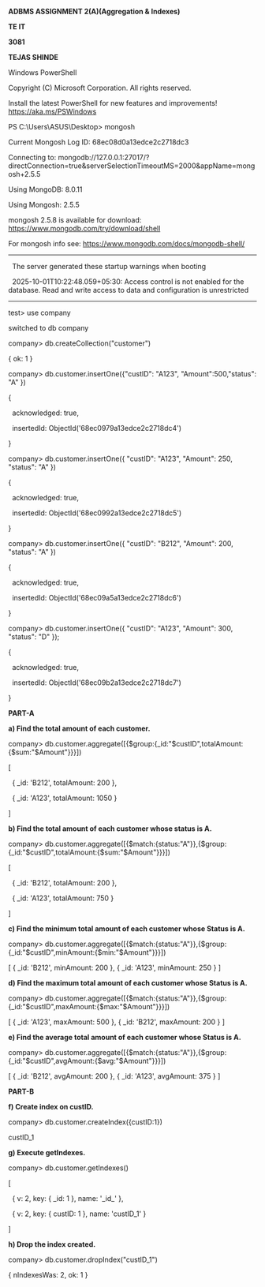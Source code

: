 **ADBMS ASSIGNMENT 2(A)(Aggregation \& Indexes)**

**TE IT** 

**3081**

**TEJAS SHINDE**



Windows PowerShell

Copyright (C) Microsoft Corporation. All rights reserved.



Install the latest PowerShell for new features and improvements! https://aka.ms/PSWindows



PS C:\\Users\\ASUS\\Desktop> mongosh

Current Mongosh Log ID: 68ec08d0a13edce2c2718dc3

Connecting to:          mongodb://127.0.0.1:27017/?directConnection=true\&serverSelectionTimeoutMS=2000\&appName=mongosh+2.5.5

Using MongoDB:          8.0.11

Using Mongosh:          2.5.5

mongosh 2.5.8 is available for download: https://www.mongodb.com/try/download/shell



For mongosh info see: https://www.mongodb.com/docs/mongodb-shell/



------

&nbsp;  The server generated these startup warnings when booting

&nbsp;  2025-10-01T10:22:48.059+05:30: Access control is not enabled for the database. Read and write access to data and configuration is unrestricted

------



test> use company

switched to db company

company> db.createCollection("customer")

{ ok: 1 }

company> db.customer.insertOne({"custID": "A123", "Amount":500,"status": "A" })

{

&nbsp; acknowledged: true,

&nbsp; insertedId: ObjectId('68ec0979a13edce2c2718dc4')

}

company> db.customer.insertOne({ "custID": "A123", "Amount": 250, "status": "A" })

{

&nbsp; acknowledged: true,

&nbsp; insertedId: ObjectId('68ec0992a13edce2c2718dc5')

}

company> db.customer.insertOne({ "custID": "B212", "Amount": 200, "status": "A" })

{

&nbsp; acknowledged: true,

&nbsp; insertedId: ObjectId('68ec09a5a13edce2c2718dc6')

}

company> db.customer.insertOne({ "custID": "A123", "Amount": 300, "status": "D" });

{

&nbsp; acknowledged: true,

&nbsp; insertedId: ObjectId('68ec09b2a13edce2c2718dc7')

}





**PART-A**



**a) Find the total amount of each customer.**



company> db.customer.aggregate(\[{$group:{\_id:"$custID",totalAmount:{$sum:"$Amount"}}}])

\[

&nbsp; { \_id: 'B212', totalAmount: 200 },

&nbsp; { \_id: 'A123', totalAmount: 1050 }

]





**b) Find the total amount of each customer whose status is A.**



company> db.customer.aggregate(\[{$match:{status:"A"}},{$group:{\_id:"$custID",totalAmount:{$sum:"$Amount"}}}])

\[

&nbsp; { \_id: 'B212', totalAmount: 200 },

&nbsp; { \_id: 'A123', totalAmount: 750 }

]





**c) Find the minimum total amount of each customer whose Status is A.**



company> db.customer.aggregate(\[{$match:{status:"A"}},{$group:{\_id:"$custID",minAmount:{$min:"$Amount"}}}])

\[ { \_id: 'B212', minAmount: 200 }, { \_id: 'A123', minAmount: 250 } ]





**d) Find the maximum total amount of each customer whose Status is A.**



company> db.customer.aggregate(\[{$match:{status:"A"}},{$group:{\_id:"$custID",maxAmount:{$max:"$Amount"}}}])

\[ { \_id: 'A123', maxAmount: 500 }, { \_id: 'B212', maxAmount: 200 } ]





**e) Find the average total amount of each customer whose Status is A.**



company> db.customer.aggregate(\[{$match:{status:"A"}},{$group:{\_id:"$custID",avgAmount:{$avg:"$Amount"}}}])

\[ { \_id: 'B212', avgAmount: 200 }, { \_id: 'A123', avgAmount: 375 } ]





**PART-B**



**f) Create index on custID.**



company> db.customer.createIndex({custID:1})

custID\_1





**g) Execute getIndexes.**



company> db.customer.getIndexes()

\[

&nbsp; { v: 2, key: { \_id: 1 }, name: '\_id\_' },

&nbsp; { v: 2, key: { custID: 1 }, name: 'custID\_1' }

]





**h) Drop the index created.**



company> db.customer.dropIndex("custID\_1")

{ nIndexesWas: 2, ok: 1 }

